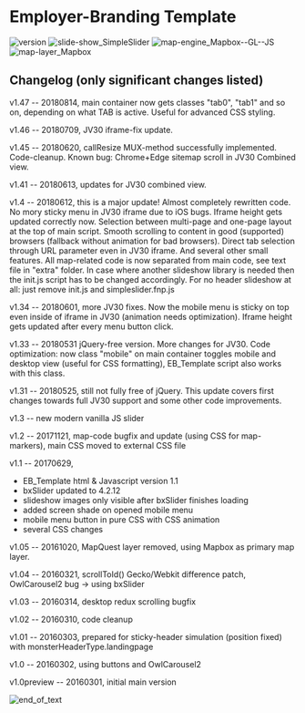 # Employer-Branding Template
![version](https://img.shields.io/badge/version-1.47-orange.svg) 
![slide-show_SimpleSlider](https://img.shields.io/badge/slide--show-SimpleSlider-yellow.svg) ![map-engine_Mapbox--GL--JS](https://img.shields.io/badge/map--engine-Mapbox--GL--JS-blue.svg) ![map-layer_Mapbox](https://img.shields.io/badge/map--layer-Mapbox-blue.svg)

Changelog (only significant changes listed)
-------------------------------------------
v1.47 -- 20180814, main container now gets classes "tab0", "tab1" and so on, depending on what TAB is active. Useful for advanced CSS styling.

v1.46 -- 20180709, JV30 iframe-fix update.

v1.45 -- 20180620, callResize MUX-method successfully implemented. Code-cleanup. Known bug: Chrome+Edge sitemap scroll in JV30 Combined view.

v1.41 -- 20180613, updates for JV30 combined view.

v1.4 -- 20180612, this is a major update! Almost completely rewritten code. No mory sticky menu in JV30 iframe due to iOS bugs. Iframe height gets updated correctly now. Selection between multi-page and one-page layout at the top of main script. Smooth scrolling to content in good (supported) browsers (fallback without animation for bad browsers). Direct tab selection through URL parameter even in JV30 iframe. And several other small features. All map-related code is now separated from main code, see text file in "extra" folder. In case where another slideshow library is needed then the init.js script has to be changed accordingly. For no header slideshow at all: just remove init.js and simpleslider.fnp.js

v1.34 -- 20180601, more JV30 fixes. Now the mobile menu is sticky on top even inside of iframe in JV30 (animation needs optimization). Iframe height gets updated after every menu button click.

v1.33 -- 20180531 jQuery-free version. More changes for JV30. Code optimization: now class "mobile" on main container toggles mobile and desktop view (useful for CSS formatting), EB_Template script also works with this class.

v1.31 -- 20180525, still not fully free of jQuery. This update covers first changes towards full JV30 support and some other code improvements.

v1.3 -- new modern vanilla JS slider

v1.2 -- 20171121, map-code bugfix and update (using CSS for map-markers), main CSS moved to external CSS file

v1.1 -- 20170629,
- EB_Template html & Javascript version 1.1
- bxSlider updated to 4.2.12
- slideshow images only visible after bxSlider finishes loading
- added screen shade on opened mobile menu
- mobile menu button in pure CSS with CSS animation
- several CSS changes

v1.05 -- 20161020, MapQuest layer removed, using Mapbox as primary map layer.

v1.04 -- 20160321, scrollToId() Gecko/Webkit difference patch, OwlCarousel2 bug -> using bxSlider

v1.03 -- 20160314, desktop redux scrolling bugfix

v1.02 -- 20160310, code cleanup

v1.01 -- 20160303, prepared for sticky-header simulation (position fixed) with monsterHeaderType.landingpage

v1.0 -- 20160302, using buttons and OwlCarousel2

v1.0preview -- 20160301, initial main version

![end_of_text](https://img.shields.io/badge/end%20of%20readme--yellow.svg)
